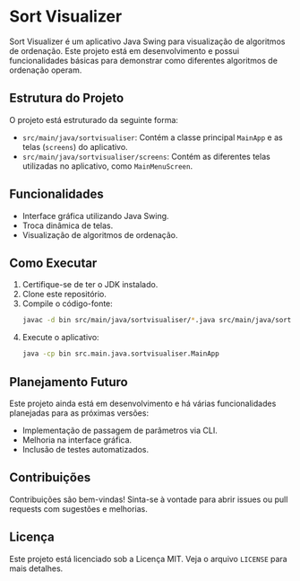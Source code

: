 # Sort Visualizer

Sort Visualizer é um aplicativo Java Swing para visualização de algoritmos de ordenação. Este projeto está em desenvolvimento e possui funcionalidades básicas para demonstrar como diferentes algoritmos de ordenação operam.

## Estrutura do Projeto

O projeto está estruturado da seguinte forma:
- `src/main/java/sortvisualiser`: Contém a classe principal `MainApp` e as telas (`screens`) do aplicativo.
- `src/main/java/sortvisualiser/screens`: Contém as diferentes telas utilizadas no aplicativo, como `MainMenuScreen`.

## Funcionalidades

- Interface gráfica utilizando Java Swing.
- Troca dinâmica de telas.
- Visualização de algoritmos de ordenação.

## Como Executar

1. Certifique-se de ter o JDK instalado.
2. Clone este repositório.
3. Compile o código-fonte:
    ```sh
    javac -d bin src/main/java/sortvisualiser/*.java src/main/java/sortvisualiser/screens/*.java
    ```
4. Execute o aplicativo:
    ```sh
    java -cp bin src.main.java.sortvisualiser.MainApp
    ```

## Planejamento Futuro

Este projeto ainda está em desenvolvimento e há várias funcionalidades planejadas para as próximas versões:

- Implementação de passagem de parâmetros via CLI.
- Melhoria na interface gráfica.
- Inclusão de testes automatizados.

## Contribuições

Contribuições são bem-vindas! Sinta-se à vontade para abrir issues ou pull requests com sugestões e melhorias.

## Licença

Este projeto está licenciado sob a Licença MIT. Veja o arquivo `LICENSE` para mais detalhes.
```
